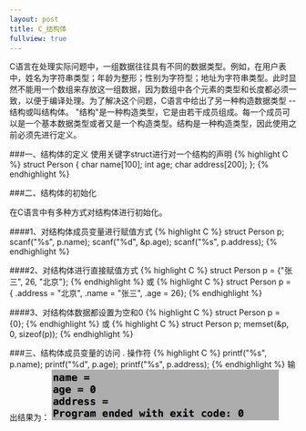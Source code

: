 ```yaml
---
layout: post
title: C_结构体
fullview: true
---
```


C语言在处理实际问题中，一组数据往往具有不同的数据类型。例如，在用户表中，姓名为字符串类型；年龄为整形；性别为字符型；地址为字符串类型。此时显然不能用一个数组来存放这一组数据，因为数组中各个元素的类型和长度都必须一致，以便于编译处理。为了解决这个问题，C语言中给出了另一种构造数据类型 -- 结构或叫结构体。
"结构"是一种构造类型，它是由若干成员组成。每一个成员可以是一个基本数据类型或者又是一个构造类型。结构是一种构造类型，因此使用之前必须先进行定义。

###一、结构体的定义
使用关键字struct进行对一个结构的声明
{% highlight C %}
struct Person {
	char name[100];
	int age;
	char address[200];
};
{% endhighlight %}

###二、结构体的初始化

在C语言中有多种方式对结构体进行初始化。

####1、对结构体成员变量进行赋值方式
{% highlight C %}
struct Person p;
scanf("%s", p.name);
scanf("%d", &p.age);
scanf("%s", p.address);
{% endhighlight %}

####2、对结构体进行直接赋值方式
{% highlight C %}
struct Person p = {"张三", 26, "北京"};
{% endhighlight %}
或
{% highlight C %}
struct Person p = { .address = "北京", .name = "张三", .age = 26};
{% endhighlight %}

####3、对结构体数据都设置为空和0
{% highlight C %}
struct Person p = {0};
{% endhighlight %}
或
{% highlight C %}
struct Person p;
memset(&p, 0, sizeof(p));
{% endhighlight %}

###三、结构体成员变量的访问
. 操作符
{% highlight C %}
printf("%s", p.name);
printf("%d", p.age);
printf("%s", p.address);
{% endhighlight %}
输出结果为：
![output_0](/assets/posts/struct/0.png)
